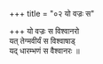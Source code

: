 +++
title = "०२ यो वज्रः स"

+++
यो वज्रः स विश्वानरो  
यत् तेग्मवीर्यं स विश्वाषाड्  
यद् धारम्भणं स वैश्वानरः ॥